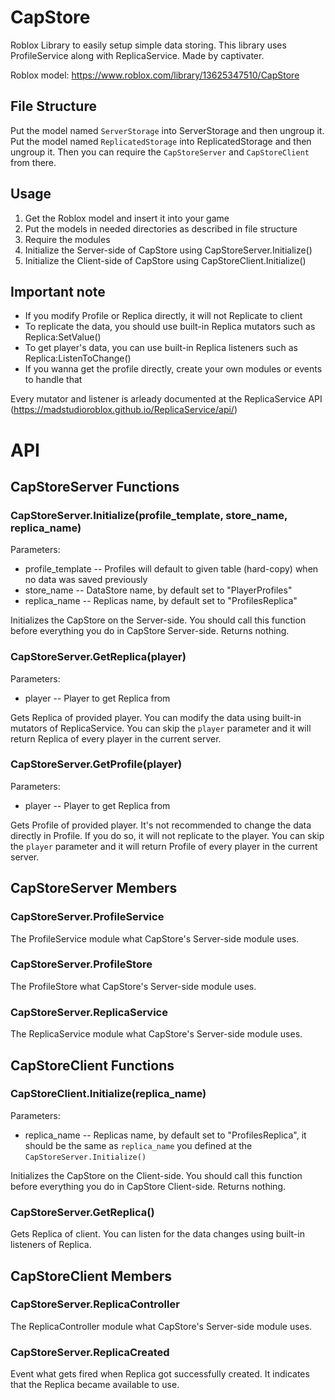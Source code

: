 # CapStore

Roblox Library to easily setup simple data storing.
This library uses ProfileService along with ReplicaService.
Made by captivater.

Roblox model: https://www.roblox.com/library/13625347510/CapStore

## File Structure

Put the model named `ServerStorage` into ServerStorage and then ungroup it.
Put the model named `ReplicatedStorage` into ReplicatedStorage and then ungroup it.
Then you can require the `CapStoreServer` and `CapStoreClient` from there.

## Usage

1. Get the Roblox model and insert it into your game
2. Put the models in needed directories as described in file structure
3. Require the modules
4. Initialize the Server-side of CapStore using CapStoreServer.Initialize()
5. Initialize the Client-side of CapStore using CapStoreClient.Initialize()

## Important note
- If you modify Profile or Replica directly, it will not Replicate to client
- To replicate the data, you should use built-in Replica mutators such as Replica:SetValue()
- To get player's data, you can use built-in Replica listeners such as Replica:ListenToChange()
- If you wanna get the profile directly, create your own modules or events to handle that

Every mutator and listener is arleady documented at the ReplicaService API
(https://madstudioroblox.github.io/ReplicaService/api/)

# API

## CapStoreServer Functions

### CapStoreServer.Initialize(profile_template, store_name, replica_name) 
Parameters:
- profile_template -- Profiles will default to given table (hard-copy) when no data was saved previously
- store_name -- DataStore name, by default set to "PlayerProfiles"
- replica_name -- Replicas name, by default set to "ProfilesReplica"

Initializes the CapStore on the Server-side.
You should call this function before everything you do in CapStore Server-side.
Returns nothing.

### CapStoreServer.GetReplica(player) 
Parameters:
- player -- Player to get Replica from

Gets Replica of provided player.
You can modify the data using built-in mutators of ReplicaService.
You can skip the `player` parameter and it will return Replica of every player in the current server.

### CapStoreServer.GetProfile(player) 
Parameters:
- player -- Player to get Replica from

Gets Profile of provided player.
It's not recommended to change the data directly in Profile.
If you do so, it will not replicate to the player.
You can skip the `player` parameter and it will return Profile of every player in the current server.

## CapStoreServer Members

### CapStoreServer.ProfileService
The ProfileService module what CapStore's Server-side module uses.

### CapStoreServer.ProfileStore
The ProfileStore what CapStore's Server-side module uses.

### CapStoreServer.ReplicaService
The ReplicaService module what CapStore's Server-side module uses.

## CapStoreClient Functions

### CapStoreClient.Initialize(replica_name) 
Parameters:
- replica_name -- Replicas name, by default set to "ProfilesReplica", it should be the same as `replica_name` you defined at the `CapStoreServer.Initialize()`

Initializes the CapStore on the Client-side.
You should call this function before everything you do in CapStore Client-side.
Returns nothing.

### CapStoreServer.GetReplica() 

Gets Replica of client.
You can listen for the data changes using built-in listeners of Replica.

## CapStoreClient Members

### CapStoreServer.ReplicaController
The ReplicaController module what CapStore's Server-side module uses.

### CapStoreServer.ReplicaCreated
Event what gets fired when Replica got successfully created.
It indicates that the Replica became available to use. 
